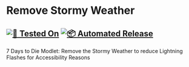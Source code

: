 # Remove Stormy Weather

## [![🧪 Tested On](https://img.shields.io/badge/🧪%20Tested%20On-A20.6%20b9-blue.svg)](https://7daystodie.com/) [![📦 Automated Release](https://github.com/fatal-expedition/remove-stormy-weather/actions/workflows/release.yml/badge.svg)](https://github.com/fatal-expedition/remove-stormy-weather/actions/workflows/release.yml)

7 Days to Die Modlet: Remove the Stormy Weather to reduce Lightning Flashes for Accessibility Reasons
